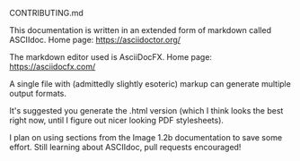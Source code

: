 CONTRIBUTING.md

This documentation is written in an extended form of markdown called ASCIIdoc. Home page: https://asciidoctor.org/

The markdown editor used is AsciiDocFX. Home page: https://asciidocfx.com/

A single file with (admittedly slightly esoteric) markup can generate multiple output formats.

It's suggested you generate the .html version (which I think looks the best right now, until I figure out nicer looking PDF stylesheets).

I plan on using sections from the Image 1.2b documentation to save some effort. Still learning about ASCIIdoc, pull requests encouraged!
